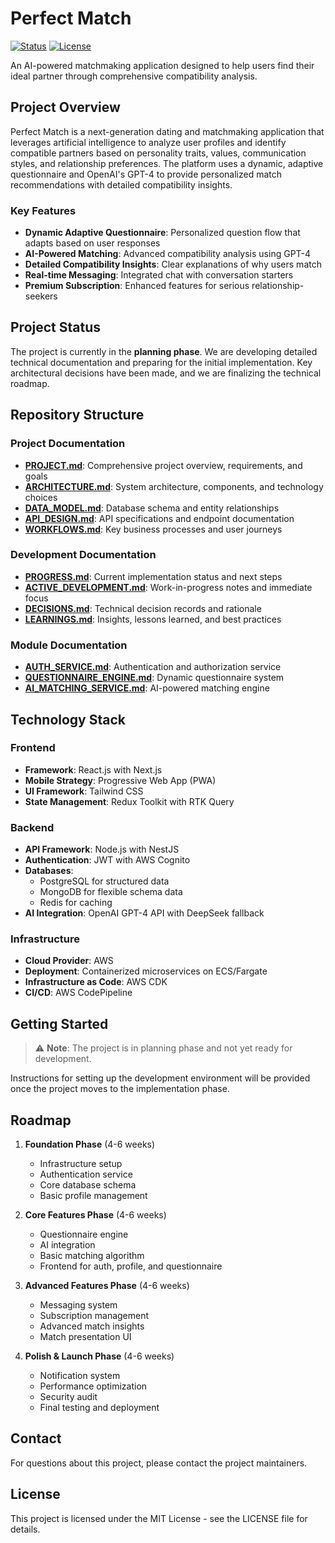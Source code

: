 # Perfect Match

[![Status](https://img.shields.io/badge/Status-Planning-blue)]()
[![License](https://img.shields.io/badge/License-MIT-green.svg)]()

An AI-powered matchmaking application designed to help users find their ideal partner through comprehensive compatibility analysis.

## Project Overview

Perfect Match is a next-generation dating and matchmaking application that leverages artificial intelligence to analyze user profiles and identify compatible partners based on personality traits, values, communication styles, and relationship preferences. The platform uses a dynamic, adaptive questionnaire and OpenAI's GPT-4 to provide personalized match recommendations with detailed compatibility insights.

### Key Features

- **Dynamic Adaptive Questionnaire**: Personalized question flow that adapts based on user responses
- **AI-Powered Matching**: Advanced compatibility analysis using GPT-4
- **Detailed Compatibility Insights**: Clear explanations of why users match
- **Real-time Messaging**: Integrated chat with conversation starters
- **Premium Subscription**: Enhanced features for serious relationship-seekers

## Project Status

The project is currently in the **planning phase**. We are developing detailed technical documentation and preparing for the initial implementation. Key architectural decisions have been made, and we are finalizing the technical roadmap.

## Repository Structure

### Project Documentation

- [**PROJECT.md**](docs/PROJECT.md): Comprehensive project overview, requirements, and goals
- [**ARCHITECTURE.md**](docs/ARCHITECTURE.md): System architecture, components, and technology choices
- [**DATA_MODEL.md**](docs/DATA_MODEL.md): Database schema and entity relationships
- [**API_DESIGN.md**](docs/API_DESIGN.md): API specifications and endpoint documentation
- [**WORKFLOWS.md**](docs/WORKFLOWS.md): Key business processes and user journeys

### Development Documentation

- [**PROGRESS.md**](src/_docs/PROGRESS.md): Current implementation status and next steps
- [**ACTIVE_DEVELOPMENT.md**](src/_docs/ACTIVE_DEVELOPMENT.md): Work-in-progress notes and immediate focus
- [**DECISIONS.md**](src/_docs/DECISIONS.md): Technical decision records and rationale
- [**LEARNINGS.md**](src/_docs/LEARNINGS.md): Insights, lessons learned, and best practices

### Module Documentation

- [**AUTH_SERVICE.md**](docs/modules/AUTH_SERVICE.md): Authentication and authorization service
- [**QUESTIONNAIRE_ENGINE.md**](docs/modules/QUESTIONNAIRE_ENGINE.md): Dynamic questionnaire system
- [**AI_MATCHING_SERVICE.md**](docs/modules/AI_MATCHING_SERVICE.md): AI-powered matching engine

## Technology Stack

### Frontend
- **Framework**: React.js with Next.js
- **Mobile Strategy**: Progressive Web App (PWA)
- **UI Framework**: Tailwind CSS
- **State Management**: Redux Toolkit with RTK Query

### Backend
- **API Framework**: Node.js with NestJS
- **Authentication**: JWT with AWS Cognito
- **Databases**: 
  - PostgreSQL for structured data
  - MongoDB for flexible schema data
  - Redis for caching
- **AI Integration**: OpenAI GPT-4 API with DeepSeek fallback

### Infrastructure
- **Cloud Provider**: AWS
- **Deployment**: Containerized microservices on ECS/Fargate
- **Infrastructure as Code**: AWS CDK
- **CI/CD**: AWS CodePipeline

## Getting Started

> ⚠️ **Note**: The project is in planning phase and not yet ready for development.

Instructions for setting up the development environment will be provided once the project moves to the implementation phase.

## Roadmap

1. **Foundation Phase** (4-6 weeks)
   - Infrastructure setup
   - Authentication service
   - Core database schema
   - Basic profile management

2. **Core Features Phase** (4-6 weeks)
   - Questionnaire engine
   - AI integration
   - Basic matching algorithm
   - Frontend for auth, profile, and questionnaire

3. **Advanced Features Phase** (4-6 weeks)
   - Messaging system
   - Subscription management
   - Advanced match insights
   - Match presentation UI

4. **Polish & Launch Phase** (4-6 weeks)
   - Notification system
   - Performance optimization
   - Security audit
   - Final testing and deployment

## Contact

For questions about this project, please contact the project maintainers.

## License

This project is licensed under the MIT License - see the LICENSE file for details.
